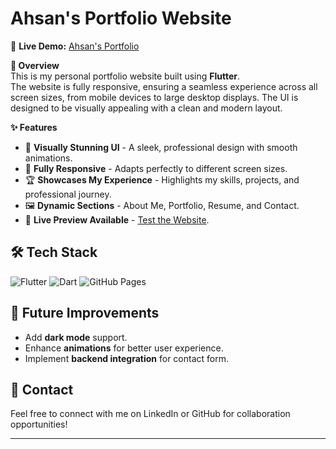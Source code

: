 # Ahsan's Portfolio Website

🚀 **Live Demo:** [Ahsan's Portfolio](https://m-ahsan-bilal.github.io/ahsan.dev/)

**📌 Overview**  
This is my personal portfolio website built using **Flutter**.  
The website is fully responsive, ensuring a seamless experience across all screen sizes,
from mobile devices to large desktop displays. The UI is designed to be visually appealing with a clean and modern layout.

**✨ Features**  
- 🎨 **Visually Stunning UI** - A sleek, professional design with smooth animations.  
- 📱 **Fully Responsive** - Adapts perfectly to different screen sizes.  
- 🏆 **Showcases My Experience** - Highlights my skills, projects, and professional journey.  
- 🖼 **Dynamic Sections** - About Me, Portfolio, Resume, and Contact.  
- 🔗 **Live Preview Available** - [Test the Website](https://m-ahsan-bilal.github.io/ahsan.dev/).  

## 🛠 Tech Stack  
<p align="left">
  <img src="https://img.shields.io/badge/Flutter-02569B?style=for-the-badge&logo=flutter&logoColor=white" alt="Flutter" />
  <img src="https://img.shields.io/badge/Dart-0175C2?style=for-the-badge&logo=dart&logoColor=white" alt="Dart" />
  <img src="https://img.shields.io/badge/GitHub%20Pages-222222?style=for-the-badge&logo=github&logoColor=white" alt="GitHub Pages" />
</p> 


## 🎯 Future Improvements  
- Add **dark mode** support.  
- Enhance **animations** for better user experience.  
- Implement **backend integration** for contact form.  

## 📩 Contact  
Feel free to connect with me on LinkedIn or GitHub for collaboration opportunities!  

---
